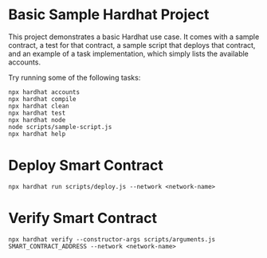 # Basic Sample Hardhat Project

This project demonstrates a basic Hardhat use case. It comes with a sample contract, a test for that contract, a sample script that deploys that contract, and an example of a task implementation, which simply lists the available accounts.

Try running some of the following tasks:

```shell
npx hardhat accounts
npx hardhat compile
npx hardhat clean
npx hardhat test
npx hardhat node
node scripts/sample-script.js
npx hardhat help
```

# Deploy Smart Contract

```shell
npx hardhat run scripts/deploy.js --network <network-name>
```
  
# Verify Smart Contract

```shell
npx hardhat verify --constructor-args scripts/arguments.js SMART_CONTRACT_ADDRESS --network <network-name>
```
